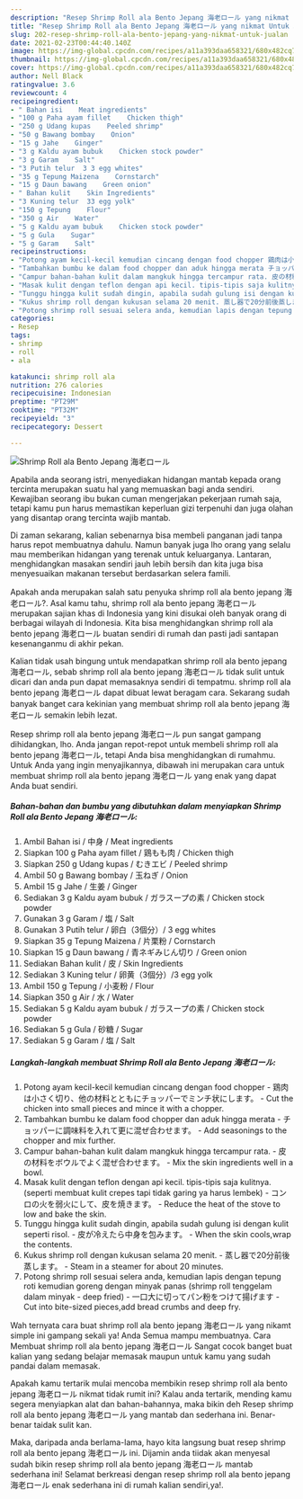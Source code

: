 ```yaml
---
description: "Resep Shrimp Roll ala Bento Jepang 海老ロール yang nikmat Untuk Jualan"
title: "Resep Shrimp Roll ala Bento Jepang 海老ロール yang nikmat Untuk Jualan"
slug: 202-resep-shrimp-roll-ala-bento-jepang-yang-nikmat-untuk-jualan
date: 2021-02-23T00:44:40.140Z
image: https://img-global.cpcdn.com/recipes/a11a393daa658321/680x482cq70/shrimp-roll-ala-bento-jepang-海老ロール-foto-resep-utama.jpg
thumbnail: https://img-global.cpcdn.com/recipes/a11a393daa658321/680x482cq70/shrimp-roll-ala-bento-jepang-海老ロール-foto-resep-utama.jpg
cover: https://img-global.cpcdn.com/recipes/a11a393daa658321/680x482cq70/shrimp-roll-ala-bento-jepang-海老ロール-foto-resep-utama.jpg
author: Nell Black
ratingvalue: 3.6
reviewcount: 4
recipeingredient:
- " Bahan isi    Meat ingredients"
- "100 g Paha ayam fillet    Chicken thigh"
- "250 g Udang kupas    Peeled shrimp"
- "50 g Bawang bombay    Onion"
- "15 g Jahe    Ginger"
- "3 g Kaldu ayam bubuk    Chicken stock powder"
- "3 g Garam    Salt"
- "3 Putih telur  3 3 egg whites"
- "35 g Tepung Maizena    Cornstarch"
- "15 g Daun bawang    Green onion"
- " Bahan kulit    Skin Ingredients"
- "3 Kuning telur  33 egg yolk"
- "150 g Tepung    Flour"
- "350 g Air    Water"
- "5 g Kaldu ayam bubuk    Chicken stock powder"
- "5 g Gula    Sugar"
- "5 g Garam    Salt"
recipeinstructions:
- "Potong ayam kecil-kecil kemudian cincang dengan food chopper 鶏肉は小さく切り、他の材料とともにチョッパーでミンチ状にします。 Cut the chicken into small pieces and mince it with a chopper."
- "Tambahkan bumbu ke dalam food chopper dan aduk hingga merata チョッパーに調味料を入れて更に混ぜ合わせます。 Add seasonings to the chopper and mix further."
- "Campur bahan-bahan kulit dalam mangkuk hingga tercampur rata. 皮の材料をボウルでよく混ぜ合わせます。 Mix the skin ingredients well in a bowl."
- "Masak kulit dengan teflon dengan api kecil. tipis-tipis saja kulitnya. (seperti membuat kulit crepes tapi tidak garing ya harus lembek) コンロの火を弱火にして、皮を焼きます。 Reduce the heat of the stove to low and bake the skin."
- "Tunggu hingga kulit sudah dingin, apabila sudah gulung isi dengan kulit seperti risol. 皮が冷えたら中身を包みます。 When the skin cools,wrap the contents."
- "Kukus shrimp roll dengan kukusan selama 20 menit. 蒸し器で20分前後蒸します。 Steam in a steamer for about 20 minutes."
- "Potong shrimp roll sesuai selera anda, kemudian lapis dengan tepung roti kemudian goreng dengan minyak panas (shrimp roll tenggelam dalam minyak - deep fried) 一口大に切ってパン粉をつけて揚げます Cut into bite-sized pieces,add bread crumbs and deep fry."
categories:
- Resep
tags:
- shrimp
- roll
- ala

katakunci: shrimp roll ala 
nutrition: 276 calories
recipecuisine: Indonesian
preptime: "PT29M"
cooktime: "PT32M"
recipeyield: "3"
recipecategory: Dessert

---
```



![Shrimp Roll ala Bento Jepang 海老ロール](https://img-global.cpcdn.com/recipes/a11a393daa658321/680x482cq70/shrimp-roll-ala-bento-jepang-海老ロール-foto-resep-utama.jpg)

Apabila anda seorang istri, menyediakan hidangan mantab kepada orang tercinta merupakan suatu hal yang memuaskan bagi anda sendiri. Kewajiban seorang ibu bukan cuman mengerjakan pekerjaan rumah saja, tetapi kamu pun harus memastikan keperluan gizi terpenuhi dan juga olahan yang disantap orang tercinta wajib mantab.

Di zaman  sekarang, kalian sebenarnya bisa membeli panganan jadi tanpa harus repot membuatnya dahulu. Namun banyak juga lho orang yang selalu mau memberikan hidangan yang terenak untuk keluarganya. Lantaran, menghidangkan masakan sendiri jauh lebih bersih dan kita juga bisa menyesuaikan makanan tersebut berdasarkan selera famili. 



Apakah anda merupakan salah satu penyuka shrimp roll ala bento jepang 海老ロール?. Asal kamu tahu, shrimp roll ala bento jepang 海老ロール merupakan sajian khas di Indonesia yang kini disukai oleh banyak orang di berbagai wilayah di Indonesia. Kita bisa menghidangkan shrimp roll ala bento jepang 海老ロール buatan sendiri di rumah dan pasti jadi santapan kesenanganmu di akhir pekan.

Kalian tidak usah bingung untuk mendapatkan shrimp roll ala bento jepang 海老ロール, sebab shrimp roll ala bento jepang 海老ロール tidak sulit untuk dicari dan anda pun dapat memasaknya sendiri di tempatmu. shrimp roll ala bento jepang 海老ロール dapat dibuat lewat beragam cara. Sekarang sudah banyak banget cara kekinian yang membuat shrimp roll ala bento jepang 海老ロール semakin lebih lezat.

Resep shrimp roll ala bento jepang 海老ロール pun sangat gampang dihidangkan, lho. Anda jangan repot-repot untuk membeli shrimp roll ala bento jepang 海老ロール, tetapi Anda bisa menghidangkan di rumahmu. Untuk Anda yang ingin menyajikannya, dibawah ini merupakan cara untuk membuat shrimp roll ala bento jepang 海老ロール yang enak yang dapat Anda buat sendiri.

<!--inarticleads1-->

##### Bahan-bahan dan bumbu yang dibutuhkan dalam menyiapkan Shrimp Roll ala Bento Jepang 海老ロール:

1. Ambil  Bahan isi / 中身 / Meat ingredients
1. Siapkan 100 g Paha ayam fillet / 鶏もも肉 / Chicken thigh
1. Siapkan 250 g Udang kupas / むきエビ / Peeled shrimp
1. Ambil 50 g Bawang bombay / 玉ねぎ / Onion
1. Ambil 15 g Jahe / 生姜 / Ginger
1. Sediakan 3 g Kaldu ayam bubuk / ガラスープの素 / Chicken stock powder
1. Gunakan 3 g Garam / 塩 / Salt
1. Gunakan 3 Putih telur / 卵白（3個分）/ 3 egg whites
1. Siapkan 35 g Tepung Maizena / 片栗粉 / Cornstarch
1. Siapkan 15 g Daun bawang / 青ネギみじん切り / Green onion
1. Sediakan  Bahan kulit / 皮 / Skin Ingredients
1. Sediakan 3 Kuning telur / 卵黄（3個分）/3 egg yolk
1. Ambil 150 g Tepung / 小麦粉 / Flour
1. Siapkan 350 g Air / 水 / Water
1. Sediakan 5 g Kaldu ayam bubuk / ガラスープの素 / Chicken stock powder
1. Sediakan 5 g Gula / 砂糖 / Sugar
1. Sediakan 5 g Garam / 塩 / Salt




<!--inarticleads2-->

##### Langkah-langkah membuat Shrimp Roll ala Bento Jepang 海老ロール:

1. Potong ayam kecil-kecil kemudian cincang dengan food chopper - 鶏肉は小さく切り、他の材料とともにチョッパーでミンチ状にします。 - Cut the chicken into small pieces and mince it with a chopper.
1. Tambahkan bumbu ke dalam food chopper dan aduk hingga merata - チョッパーに調味料を入れて更に混ぜ合わせます。 - Add seasonings to the chopper and mix further.
1. Campur bahan-bahan kulit dalam mangkuk hingga tercampur rata. - 皮の材料をボウルでよく混ぜ合わせます。 - Mix the skin ingredients well in a bowl.
1. Masak kulit dengan teflon dengan api kecil. tipis-tipis saja kulitnya. (seperti membuat kulit crepes tapi tidak garing ya harus lembek) - コンロの火を弱火にして、皮を焼きます。 - Reduce the heat of the stove to low and bake the skin.
1. Tunggu hingga kulit sudah dingin, apabila sudah gulung isi dengan kulit seperti risol. - 皮が冷えたら中身を包みます。 - When the skin cools,wrap the contents.
1. Kukus shrimp roll dengan kukusan selama 20 menit. - 蒸し器で20分前後蒸します。 - Steam in a steamer for about 20 minutes.
1. Potong shrimp roll sesuai selera anda, kemudian lapis dengan tepung roti kemudian goreng dengan minyak panas (shrimp roll tenggelam dalam minyak - deep fried) - 一口大に切ってパン粉をつけて揚げます - Cut into bite-sized pieces,add bread crumbs and deep fry.




Wah ternyata cara buat shrimp roll ala bento jepang 海老ロール yang nikamt simple ini gampang sekali ya! Anda Semua mampu membuatnya. Cara Membuat shrimp roll ala bento jepang 海老ロール Sangat cocok banget buat kalian yang sedang belajar memasak maupun untuk kamu yang sudah pandai dalam memasak.

Apakah kamu tertarik mulai mencoba membikin resep shrimp roll ala bento jepang 海老ロール nikmat tidak rumit ini? Kalau anda tertarik, mending kamu segera menyiapkan alat dan bahan-bahannya, maka bikin deh Resep shrimp roll ala bento jepang 海老ロール yang mantab dan sederhana ini. Benar-benar taidak sulit kan. 

Maka, daripada anda berlama-lama, hayo kita langsung buat resep shrimp roll ala bento jepang 海老ロール ini. Dijamin anda tiidak akan menyesal sudah bikin resep shrimp roll ala bento jepang 海老ロール mantab sederhana ini! Selamat berkreasi dengan resep shrimp roll ala bento jepang 海老ロール enak sederhana ini di rumah kalian sendiri,ya!.

